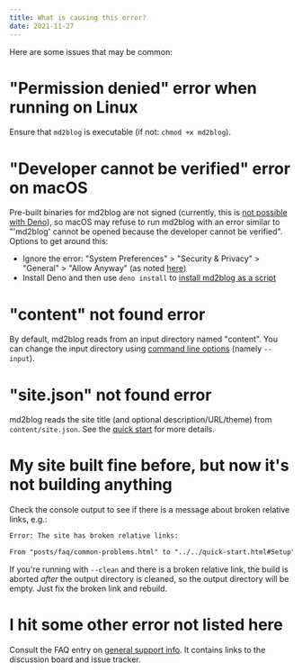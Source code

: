 ```yaml
---
title: What is causing this error?
date: 2021-11-27
---
```

Here are some issues that may be common:

# "Permission denied" error when running on Linux
Ensure that `md2blog` is executable (if not: `chmod +x md2blog`).

# "Developer cannot be verified" error on macOS
Pre-built binaries for md2blog are not signed (currently, this is [not possible with Deno](https://github.com/denoland/deno/issues/11154)), so macOS may refuse to run md2blog with an error similar to "'md2blog' cannot be opened because the developer cannot be verified". Options to get around this:

* Ignore the error: "System Preferences" > "Security & Privacy" > "General" > "Allow Anyway" (as noted [here](https://github.com/jaredkrinke/md2blog/issues/1#issuecomment-982280702))
* Install Deno and then use `deno install` to [install md2blog as a script](../../quick-start.md#option-b-install-script-using-deno)

# "content" not found error
By default, md2blog reads from an input directory named "content". You can change the input directory using [command line options](command-line.md) (namely `--input`).

# "site.json" not found error
md2blog reads the site title (and optional description/URL/theme) from `content/site.json`. See the [quick start](../../quick-start.md#setup) for more details.

# My site built fine before, but now it's not building anything
Check the console output to see if there is a message about broken relative links, e.g.:

```txt
Error: The site has broken relative links:

From "posts/faq/common-problems.html" to "../../quick-start.html#Setup"
```

If you're running with `--clean` and there is a broken relative link, the build is aborted *after* the output directory is cleaned, so the output directory will be empty. Just fix the broken link and rebuild.

# I hit some other error not listed here
Consult the FAQ entry on [general support info](support.md). It contains links to the discussion board and issue tracker.